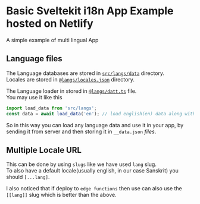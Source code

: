# Basic Sveltekit i18n App Example hosted on Netlify

A simple example of multi lingual App

## Language files

The Language databases are stored in [`src/langs/data`](./src/langs/data) directory.  
Locales are stored in [`@langs/locales.json`](./src/langs/locales.json) directory.

The Language loader in stored in [`@langs/datt.ts`](./src/langs/datt.ts) file.  
You may use it like this

```ts
import load_data from 'src/langs';
const data = await load_data('en'); // load english(en) data along with its type
```

So in this way you can load any language data and use it in your app, by sending it from server and then storing it in `__data.json` _files_.

## Multiple Locale URL

This can be done by using `slugs` like we have used `lang` slug.  
To also have a default locale(usually english, in our case Sanskrit) you should `[...lang]`.

I also noticed that if deploy to `edge functions` then use can also use the `[[lang]]` slug which is better than the above.
